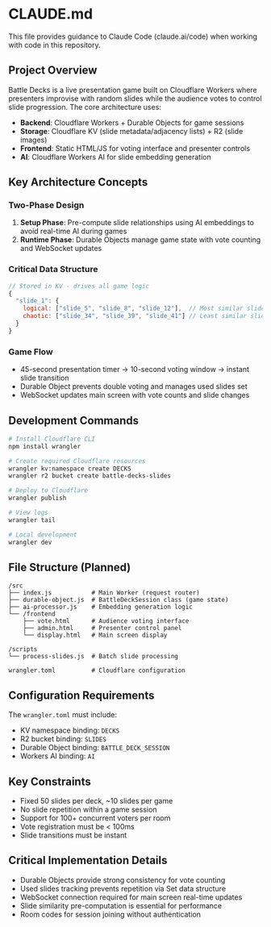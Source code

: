 # CLAUDE.md

This file provides guidance to Claude Code (claude.ai/code) when working with code in this repository.

## Project Overview

Battle Decks is a live presentation game built on Cloudflare Workers where presenters improvise with random slides while the audience votes to control slide progression. The core architecture uses:

- **Backend**: Cloudflare Workers + Durable Objects for game sessions
- **Storage**: Cloudflare KV (slide metadata/adjacency lists) + R2 (slide images)
- **Frontend**: Static HTML/JS for voting interface and presenter controls
- **AI**: Cloudflare Workers AI for slide embedding generation

## Key Architecture Concepts

### Two-Phase Design
1. **Setup Phase**: Pre-compute slide relationships using AI embeddings to avoid real-time AI during games
2. **Runtime Phase**: Durable Objects manage game state with vote counting and WebSocket updates

### Critical Data Structure
```javascript
// Stored in KV - drives all game logic
{
  "slide_1": {
    logical: ["slide_5", "slide_8", "slide_12"],  // Most similar slides
    chaotic: ["slide_34", "slide_39", "slide_41"] // Least similar slides
  }
}
```

### Game Flow
- 45-second presentation timer → 10-second voting window → instant slide transition
- Durable Object prevents double voting and manages used slides set
- WebSocket updates main screen with vote counts and slide changes

## Development Commands

```bash
# Install Cloudflare CLI
npm install wrangler

# Create required Cloudflare resources
wrangler kv:namespace create DECKS
wrangler r2 bucket create battle-decks-slides

# Deploy to Cloudflare
wrangler publish

# View logs
wrangler tail

# Local development
wrangler dev
```

## File Structure (Planned)

```
/src
├── index.js           # Main Worker (request router)
├── durable-object.js  # BattleDeckSession class (game state)
├── ai-processor.js    # Embedding generation logic
└── /frontend
    ├── vote.html      # Audience voting interface
    ├── admin.html     # Presenter control panel
    └── display.html   # Main screen display

/scripts
└── process-slides.js  # Batch slide processing

wrangler.toml          # Cloudflare configuration
```

## Configuration Requirements

The `wrangler.toml` must include:
- KV namespace binding: `DECKS`
- R2 bucket binding: `SLIDES`
- Durable Object binding: `BATTLE_DECK_SESSION`
- Workers AI binding: `AI`

## Key Constraints

- Fixed 50 slides per deck, ~10 slides per game
- No slide repetition within a game session
- Support for 100+ concurrent voters per room
- Vote registration must be < 100ms
- Slide transitions must be instant

## Critical Implementation Details

- Durable Objects provide strong consistency for vote counting
- Used slides tracking prevents repetition via Set data structure
- WebSocket connection required for main screen real-time updates
- Slide similarity pre-computation is essential for performance
- Room codes for session joining without authentication